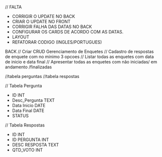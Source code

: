 // FALTA 
- CORRIGIR O UPDATE NO BACK
- CRIAR O UPDATE NO FRONT
- CORRIGIR FALHA DAS DATAS NO BACK
- CONFIGURAR OS CARDS DE ACORDO COM AS DATAS.
- LAYOUT
- REFATORAR CODIGO (INGLES/PORTUGUES) 


BACK
// Criar CRUD Gerenciamento de Enquetes
// Cadastro de respostas de enquete com no minimo 3 opcoes
// Listar todas as enquetes com data de inicio e data final
// Apresentar todas as enquetes com não iniciadas/ em andamento /finalizadas


//tabela perguntas
//tabela respostas

// Tabela Pergunta
- ID INT
- Desc_Pergunta TEXT
- Data Inicio DATE
- Data Final DATE
- STATUS 

// Tabela Respostas
- ID INT
- ID PERGUNTA INT
- DESC RESPOSTA TEXT
- QTD_VOTO INT